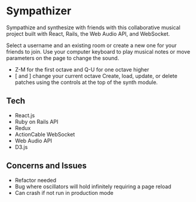 # Sympathizer

Sympathize and synthesize with friends with this collaborative musical project built with React, Rails, the Web Audio API, and WebSocket.

Select a username and an existing room or create a new one for your friends to join.
Use your computer keyboard to play musical notes or move parameters on the page to change the sound.
- Z-M for the first octave and Q-U for one octave higher
- [ and ] change your current octave
Create, load, update, or delete patches using the controls at the top of the synth module.

## Tech

- React.js
- Ruby on Rails API
- Redux
- ActionCable WebSocket
- Web Audio API
- D3.js

## Concerns and Issues

- Refactor needed
- Bug where oscillators will hold infinitely requiring a page reload
- Can crash if not run in production mode
